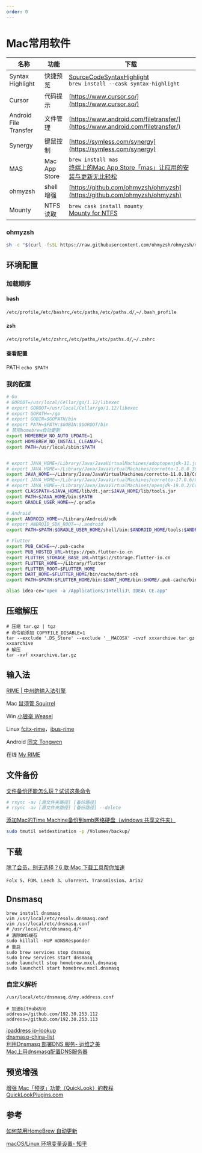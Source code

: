 ```yaml
---
order: 0
---
```


# Mac常用软件

| 名称                  | 功能          | 下载                                                         |
| --------------------- | ------------- | ------------------------------------------------------------ |
| Syntax Highlight      | 快捷预览      | [SourceCodeSyntaxHighlight](https://github.com/sbarex/SourceCodeSyntaxHighlight)  <br/>`brew install --cask syntax-highlight ` |
| Cursor                | 代码提示      | [https://www.cursor.so/](https://www.cursor.so/)             |
| Android File Transfer | 文件管理      | [https://www.android.com/filetransfer/](https://www.android.com/filetransfer/) |
| Synergy               | 键鼠控制      | [https://symless.com/synergy](https://symless.com/synergy)   |
| MAS                   | Mac App Store | `brew install mas`<br/>[终端上的Mac App Store「mas」让应用的安装与更新无比轻松](https://zhuanlan.zhihu.com/p/35971380) |
| ohmyzsh               | shell 增强    | [https://github.com/ohmyzsh/ohmyzsh](https://github.com/ohmyzsh/ohmyzsh) |
| Mounty                | NTFS读取      | `brew cask install mounty`<br/>[Mounty for NTFS](https://mounty.app) |

### ohmyzsh

```sh
sh -c "$(curl -fsSL https://raw.githubusercontent.com/ohmyzsh/ohmyzsh/master/tools/install.sh)"
```

## 环境配置

### 加载顺序

#### bash

`/etc/profile`,`/etc/bashrc`,`/etc/paths`,`/etc/paths.d/`,`~/.bash_profile`

#### zsh

`/etc/profile`,`/etc/zshrc`,`/etc/paths`,`/etc/paths.d/`,`~/.zshrc`

#### 查看配置

PATH `echo $PATH`

### 我的配置

```sh
# Go
# GOROOT=/usr/local/Cellar/go/1.12/libexec
# export GOROOT=/usr/local/Cellar/go/1.12/libexec
# export GOPATH=~/go
# export GOBIN=$GOPATH/bin
# export PATH=$PATH:$GOBIN:$GOROOT/bin
# 禁用homebrew自动更新
export HOMEBREW_NO_AUTO_UPDATE=1
export HOMEBREW_NO_INSTALL_CLEANUP=1
export PATH=/usr/local/sbin:$PATH


# export JAVA_HOME=/Library/Java/JavaVirtualMachines/adoptopenjdk-11.jdk/Contents/Home
# export JAVA_HOME=~/Library/Java/JavaVirtualMachines/corretto-1.8.0_362/Contents/Home
export JAVA_HOME=~/Library/Java/JavaVirtualMachines/corretto-11.0.18/Contents/Home
# export JAVA_HOME=~/Library/Java/JavaVirtualMachines/corretto-17.0.6/Contents/Home
# export JAVA_HOME=~/Library/Java/JavaVirtualMachines/openjdk-19.0.2/Contents/Home
export CLASSPATH=$JAVA_HOME/lib/dt.jar:$JAVA_HOME/lib/tools.jar
export PATH=$JAVA_HOME/bin:$PATH
export GRADLE_USER_HOME=~/.gradle

# Android
export ANDROID_HOME=~/Library/Android/sdk
# export ANDROID_SDK_ROOT=~/.android
export PATH=$PATH:$GRADLE_USER_HOME/shell/bin:$ANDROID_HOME/tools:$ANDROID_HOME/tools/bin:$ANDROID_HOME/platform-tools:$JAVA_HOME/bin:$JAVA_HOME/jre/bin

# Flutter
export PUB_CACHE=~/.pub-cache
export PUB_HOSTED_URL=https://pub.flutter-io.cn
export FLUTTER_STORAGE_BASE_URL=https://storage.flutter-io.cn
export FLUTTER_HOME=~/Library/flutter
export FLUTTER_ROOT=$FLUTTER_HOME
export DART_HOME=$FLUTTER_HOME/bin/cache/dart-sdk
export PATH=$PATH:$FLUTTER_HOME/bin:$DART_HOME/bin:$HOME/.pub-cache/bin

alias idea-ce="open -a /Applications/IntelliJ\ IDEA\ CE.app"
```

## 压缩解压

```shell
# 压缩 tar.gz | tgz
# 命令前添加 COPYFILE_DISABLE=1 
tar --exclude '.DS_Store' --exclude '__MACOSX' -cvzf xxxarchive.tar.gz xxxarchive
# 解压
tar -xvf xxxarchive.tar.gz
```



## 输入法

[RIME | 中州韵输入法引擎](https://rime.im/)

Mac [鼠须管 Squirrel](https://github.com/rime/squirrel/releases/latest)

Win [小狼毫 Weasel](https://github.com/rime/weasel/releases/latest)

Linux [fcitx-rime](https://github.com/fcitx/fcitx-rime)，[ibus-rime](https://github.com/rime/home/wiki/RimeWithIBus)

Android [同文 Tongwen](https://github.com/osfans/trime)

在线 [My RIME](https://github.com/LibreService/my_rime)

## 文件备份

[文件备份还能怎么玩？试试这条命令](https://sspai.com/post/41967)

```bash
# rsync -av [源文件夹路径] [备份路径]
# rsync -av [源文件夹路径] [备份路径] --delete
```

[ 添加Mac的Time Machine备份到smb网络硬盘（windows 共享文件夹）](https://www.douban.com/note/614980869/)

```bash
sudo tmutil setdestination -p /Volumes/backup/
```

## 下载

[除了会员，别无选择？6 款 Mac 下载工具帮你加速](https://sspai.com/post/41174)

`Folx 5`、`FDM`、`Leech 3`、`uTorrent`、`Transmission`、`Aria2`


## Dnsmasq

```text
brew install dnsmasq
vim /usr/local/etc/resolv.dnsmasq.conf
vim /usr/local/etc/dnsmasq.conf
# /usr/local/etc/dnsmasq.d/*
# 清除DNS缓存
sudo killall -HUP mDNSResponder
# 重启
sudo brew services stop dnsmasq
sudo brew services start dnsmasq
sudo launchctl stop homebrew.mxcl.dnsmasq
sudo launchctl start homebrew.mxcl.dnsmasq
```

### 自定义解析

`/usr/local/etc/dnsmasq.d/my.address.conf`

```text
# 加速GitHub访问
address=/github.com/192.30.253.112
address=/github.com/192.30.253.113
```

[ipaddress ip-lookup](https://www.ipaddress.com/ip-lookup)  
[dnsmasq-china-list](https://github.com/felixonmars/dnsmasq-china-list)  
[利用Dnsmasq 部署DNS 服务- 运维之美](https://www.hi-linux.com/posts/30947.html)  
[Mac上用dnsmasq配置DNS服务器](https://blog.csdn.net/lovenjoe/article/details/51210937)


## 预览增强

[增强 Mac「预览」功能（QuickLook）的教程](https://sspai.com/31927)  
[QuickLookPlugins.com](http://www.quicklookplugins.com/)  

## 参考

[如何禁用HomeBrew 自动更新](https://juejin.cn/post/6931189341150674958)  

[macOS/Linux 环境变量设置- 知乎](https://zhuanlan.zhihu.com/p/25976099)  
